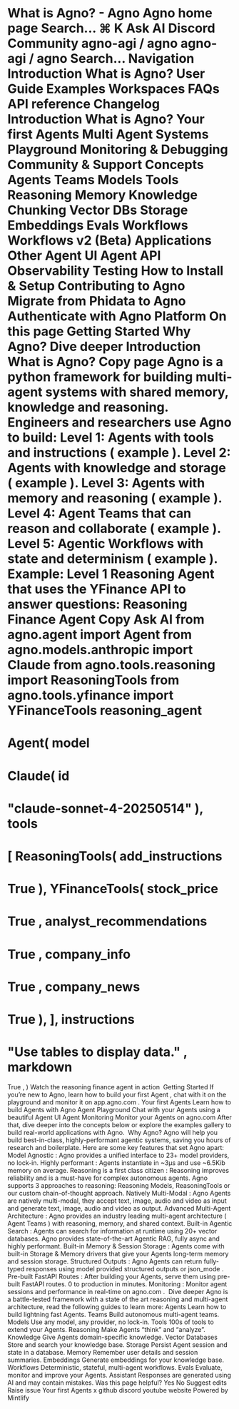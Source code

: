 What is Agno? - Agno
Agno
home page
Search...
⌘
K
Ask AI
Discord
Community
agno-agi
/
agno
agno-agi
/
agno
Search...
Navigation
Introduction
What is Agno?
User Guide
Examples
Workspaces
FAQs
API reference
Changelog
Introduction
What is Agno?
Your first Agents
Multi Agent Systems
Playground
Monitoring & Debugging
Community & Support
Concepts
Agents
Teams
Models
Tools
Reasoning
Memory
Knowledge
Chunking
Vector DBs
Storage
Embeddings
Evals
Workflows
Workflows v2 (Beta)
Applications
Other
Agent UI
Agent API
Observability
Testing
How to
Install & Setup
Contributing to Agno
Migrate from Phidata to Agno
Authenticate with Agno Platform
On this page
Getting Started
Why Agno?
Dive deeper
Introduction
What is Agno?
Copy page
Agno is a python framework for building multi-agent systems with shared memory, knowledge and reasoning.
Engineers and researchers use Agno to build:
Level 1:
Agents with tools and instructions (
example
).
Level 2:
Agents with knowledge and storage (
example
).
Level 3:
Agents with memory and reasoning (
example
).
Level 4:
Agent Teams that can reason and collaborate (
example
).
Level 5:
Agentic Workflows with state and determinism (
example
).
Example:
Level 1 Reasoning Agent that uses the YFinance API to answer questions:
Reasoning Finance Agent
Copy
Ask AI
from
agno.agent
import
Agent
from
agno.models.anthropic
import
Claude
from
agno.tools.reasoning
import
ReasoningTools
from
agno.tools.yfinance
import
YFinanceTools
reasoning_agent
=
Agent(
model
=
Claude(
id
=
"claude-sonnet-4-20250514"
),
tools
=
[
ReasoningTools(
add_instructions
=
True
),
YFinanceTools(
stock_price
=
True
,
analyst_recommendations
=
True
,
company_info
=
True
,
company_news
=
True
),
],
instructions
=
"Use tables to display data."
,
markdown
=
True
,
)
Watch the reasoning finance agent in action
​
Getting Started
If you’re new to Agno, learn how to build your
first Agent
, chat with it on the
playground
and
monitor
it on
app.agno.com
.
Your first Agents
Learn how to build Agents with Agno
Agent Playground
Chat with your Agents using a beautiful Agent UI
Agent Monitoring
Monitor your Agents on
agno.com
After that, dive deeper into the
concepts below
or explore the
examples gallery
to build real-world applications with Agno.
​
Why Agno?
Agno will help you build best-in-class, highly-performant agentic systems, saving you hours of research and boilerplate. Here are some key features that set Agno apart:
Model Agnostic
: Agno provides a unified interface to 23+ model providers, no lock-in.
Highly performant
: Agents instantiate in
~3μs
and use
~6.5Kib
memory on average.
Reasoning is a first class citizen
: Reasoning improves reliability and is a must-have for complex autonomous agents. Agno supports 3 approaches to reasoning: Reasoning Models,
ReasoningTools
or our custom
chain-of-thought
approach.
Natively Multi-Modal
: Agno Agents are natively multi-modal, they accept text, image, audio and video as input and generate text, image, audio and video as output.
Advanced Multi-Agent Architecture
: Agno provides an industry leading multi-agent architecture (
Agent Teams
) with reasoning, memory, and shared context.
Built-in Agentic Search
: Agents can search for information at runtime using 20+ vector databases. Agno provides state-of-the-art Agentic RAG,
fully async and highly performant.
Built-in Memory & Session Storage
: Agents come with built-in
Storage
&
Memory
drivers that give your Agents long-term memory and session storage.
Structured Outputs
: Agno Agents can return fully-typed responses using model provided structured outputs or
json_mode
.
Pre-built FastAPI Routes
: After building your Agents, serve them using pre-built FastAPI routes. 0 to production in minutes.
Monitoring
: Monitor agent sessions and performance in real-time on
agno.com
.
​
Dive deeper
Agno is a battle-tested framework with a state of the art reasoning and multi-agent architecture, read the following guides to learn more:
Agents
Learn how to build lightning fast Agents.
Teams
Build autonomous multi-agent teams.
Models
Use any model, any provider, no lock-in.
Tools
100s of tools to extend your Agents.
Reasoning
Make Agents “think” and “analyze”.
Knowledge
Give Agents domain-specific knowledge.
Vector Databases
Store and search your knowledge base.
Storage
Persist Agent session and state in a database.
Memory
Remember user details and session summaries.
Embeddings
Generate embeddings for your knowledge base.
Workflows
Deterministic, stateful, multi-agent workflows.
Evals
Evaluate, monitor and improve your Agents.
Assistant
Responses are generated using AI and may contain mistakes.
Was this page helpful?
Yes
No
Suggest edits
Raise issue
Your first Agents
x
github
discord
youtube
website
Powered by Mintlify